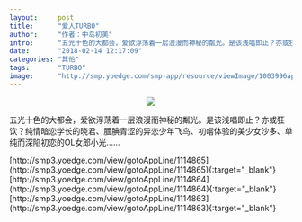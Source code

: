 ```yaml
---
layout:     post
title:      "爱人TURBO"
author:     "作者：中岛初美"
intro:      "五光十色的大都会，爱欲浮荡着一层浪漫而神秘的粼光。是该浅唱即止？亦或狂饮？纯情暗恋学长的晓君、腼腆青涩的异恋少年飞鸟、初嚐体验的美少女沙多、单纯而深陷初恋的OL女郎小光......"
date:       "2018-02-14 12:17:09"
categories: "其他"
tags:       "TURBO"
image:      "http://smp.yoedge.com/smp-app/resource/viewImage/1003996appline.png"
---
```

<div style="text-align: center">
<p><img src="http://smp.yoedge.com/smp-app/resource/viewImage/1003996appline.png"/></p>
</div>
<p class="post-meta">
<span>五光十色的大都会，爱欲浮荡着一层浪漫而神秘的粼光。是该浅唱即止？亦或狂饮？纯情暗恋学长的晓君、腼腆青涩的异恋少年飞鸟、初嚐体验的美少女沙多、单纯而深陷初恋的OL女郎小光......</span>
</p>
[http://smp3.yoedge.com/view/gotoAppLine/1114865](http://smp3.yoedge.com/view/gotoAppLine/1114865){:target="_blank"}
[http://smp3.yoedge.com/view/gotoAppLine/1114864](http://smp3.yoedge.com/view/gotoAppLine/1114864){:target="_blank"}
[http://smp3.yoedge.com/view/gotoAppLine/1114863](http://smp3.yoedge.com/view/gotoAppLine/1114863){:target="_blank"}


